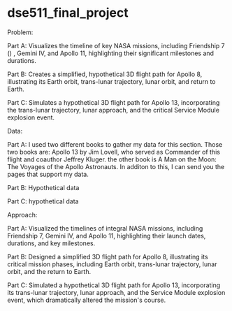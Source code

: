 # dse511_final_project

Problem:

Part A: Visualizes the timeline of key NASA missions, including Friendship 7 () , Gemini IV, and Apollo 11, highlighting their significant milestones and durations.

Part B: Creates a simplified, hypothetical 3D flight path for Apollo 8, illustrating its Earth orbit, trans-lunar trajectory, lunar orbit, and return to Earth.

Part C: Simulates a hypothetical 3D flight path for Apollo 13, incorporating the trans-lunar trajectory, lunar approach, and the critical Service Module explosion event.

Data:

Part A: I used two different books to gather my data for this section. Those two books are: Apollo 13 by Jim Lovell, who served as Commander of this flight and coauthor Jeffrey Kluger. the other book is A Man on the Moon: The Voyages of the Apollo Astronauts. In additon to this, I can send you the pages that support my data.

Part B: Hypothetical data

Part C: hypothetical data

Approach: 

Part A: Visualized the timelines of integral NASA missions, including Friendship 7, Gemini IV, and Apollo 11, highlighting their launch dates, durations, and key milestones.

Part B: Designed a simplified 3D flight path for Apollo 8, illustrating its critical mission phases, including Earth orbit, trans-lunar trajectory, lunar orbit, and the return to Earth.

Part C: Simulated a hypothetical 3D flight path for Apollo 13, incorporating its trans-lunar trajectory, lunar approach, and the Service Module explosion event, which dramatically altered the mission's course.


